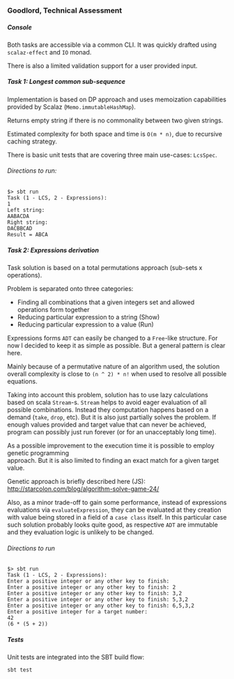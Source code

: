 ### Goodlord, Technical Assessment

##### Console

Both tasks are accessible via a common CLI. It was quickly drafted using 
`scalaz-effect` and `IO` monad.
 
There is also a limited validation support for a user provided input.

##### Task 1: Longest common sub-sequence 

Implementation is based on DP approach and uses memoization capabilities 
provided by Scalaz (`Memo.immutableHashMap`).

Returns empty string if there is no commonality between two given strings.

Estimated complexity for both space and time is `O(m * n)`, due to recursive caching 
strategy.

There is basic unit tests that are covering three main use-cases: `LcsSpec`.

###### Directions to run:

```sbtshell
$> sbt run
Task (1 - LCS, 2 - Expressions): 
1
Left string:
AABACDA
Right string:
DACBBCAD
Result = ABCA 
```

##### Task 2: Expressions derivation

Task solution is based on a total permutations approach (sub-sets x operations).
 
Problem is separated onto three categories:
- Finding all combinations that a given integers set and allowed operations form together
- Reducing particular expression to a string (Show) 
- Reducing particular expression to a value (Run)

Expressions forms `ADT` can easily be changed to a `Free`-like structure. For now I decided to keep it as
simple as possible. But a general pattern is clear here.

Mainly because of a permutative nature of an algorithm used, the solution overall complexity
is close to `(n ^ 2) * n!` when used to resolve all possible equations.

Taking into account this problem, solution has to use lazy calculations based on scala `Stream`-s.
`Stream` helps to avoid eager evaluation of all possible combinations. Instead they computation happens
based on a demand (`take`, `drop`, etc). But it is also just partially solves the problem. If enough values
provided and target value that can never be achieved, program can possibly just run forever (or for an unacceptably 
long time).

As a possible improvement to the execution time it is possible to employ genetic programming  
approach. But it is also limited to finding an exact match for a given target value. 

Genetic approach is briefly described here (JS): http://starcolon.com/blog/algorithm-solve-game-24/

Also, as a minor trade-off to gain some performance, instead of expressions evaluations via `evaluateExpression`, they
can be evaluated at they creation with value being stored in a field of a `case class` itself. In this particular case such solution probably looks
quite good, as respective `ADT` are immutable and they evaluation logic is unlikely to be changed.

###### Directions to run

```sbtshell
$> sbt run
Task (1 - LCS, 2 - Expressions): 
Enter a positive integer or any other key to finish: 
Enter a positive integer or any other key to finish: 2
Enter a positive integer or any other key to finish: 3,2
Enter a positive integer or any other key to finish: 5,3,2
Enter a positive integer or any other key to finish: 6,5,3,2
Enter a positive integer for a target number: 
42
(6 * (5 + 2))
```

##### Tests

Unit tests are integrated into the SBT build flow:

`sbt test`


 

  


 
